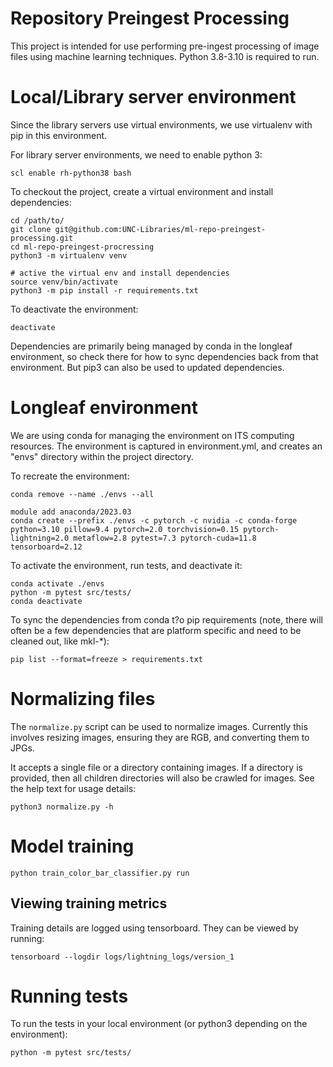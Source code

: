 # Repository Preingest Processing

This project is intended for use performing pre-ingest processing of image files using machine learning techniques. Python 3.8-3.10 is required to run.

# Local/Library server environment
Since the library servers use virtual environments, we use virtualenv with pip in this environment.

For library server environments, we need to enable python 3:
```
scl enable rh-python38 bash
```
To checkout the project, create a virtual environment and install dependencies:
```
cd /path/to/
git clone git@github.com:UNC-Libraries/ml-repo-preingest-processing.git
cd ml-repo-preingest-procressing
python3 -m virtualenv venv

# active the virtual env and install dependencies
source venv/bin/activate
python3 -m pip install -r requirements.txt
```
To deactivate the environment:
```
deactivate
```
Dependencies are primarily being managed by conda in the longleaf environment, so check there for how to sync dependencies back from that environment. But pip3 can also be used to updated dependencies.


# Longleaf environment
We are using conda for managing the environment on ITS computing resources. The environment is captured in environment.yml, and creates an "envs" directory within the project directory.

To recreate the environment:

```
conda remove --name ./envs --all

module add anaconda/2023.03
conda create --prefix ./envs -c pytorch -c nvidia -c conda-forge python=3.10 pillow=9.4 pytorch=2.0 torchvision=0.15 pytorch-lightning=2.0 metaflow=2.8 pytest=7.3 pytorch-cuda=11.8 tensorboard=2.12
```
To activate the environment, run tests, and deactivate it:
```
conda activate ./envs
python -m pytest src/tests/
conda deactivate
```
To sync the dependencies from conda t?o pip requirements (note, there will often be a few dependencies that are platform specific and need to be cleaned out, like mkl-*):
```
pip list --format=freeze > requirements.txt
```

# Normalizing files
The `normalize.py` script can be used to normalize images. Currently this involves resizing images, ensuring they are RGB, and converting them to JPGs.

It accepts a single file or a directory containing images. If a directory is provided, then all children directories will also be crawled for images. See the help text for usage details:

```
python3 normalize.py -h
```

# Model training

```
python train_color_bar_classifier.py run
```

## Viewing training metrics
Training details are logged using tensorboard. They can be viewed by running:
```
tensorboard --logdir logs/lightning_logs/version_1
```

# Running tests
To run the tests in your local environment (or python3 depending on the environment):
```
python -m pytest src/tests/
```
